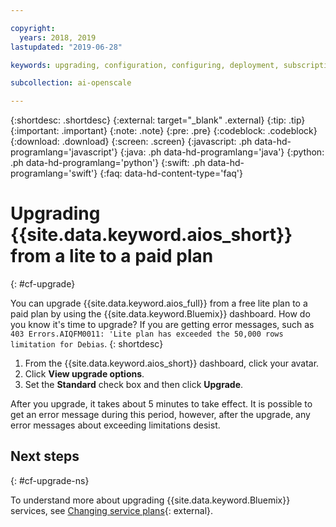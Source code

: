 ```yaml
---

copyright:
  years: 2018, 2019
lastupdated: "2019-06-28"

keywords: upgrading, configuration, configuring, deployment, subscription, service plans, plans

subcollection: ai-openscale

---
```


{:shortdesc: .shortdesc}
{:external: target="_blank" .external}
{:tip: .tip}
{:important: .important}
{:note: .note}
{:pre: .pre}
{:codeblock: .codeblock}
{:download: .download}
{:screen: .screen}
{:javascript: .ph data-hd-programlang='javascript'}
{:java: .ph data-hd-programlang='java'}
{:python: .ph data-hd-programlang='python'}
{:swift: .ph data-hd-programlang='swift'}
{:faq: data-hd-content-type='faq'}

# Upgrading {{site.data.keyword.aios_short}} from a lite to a paid plan
{: #cf-upgrade}

You can upgrade {{site.data.keyword.aios_full}} from a free lite plan to a paid plan by using the {{site.data.keyword.Bluemix}} dashboard. How do you know it's time to upgrade? If you are getting error messages, such as `403 Errors.AIQFM0011: 'Lite plan has exceeded the 50,000 rows limitation for Debias`.
{: shortdesc}

1. From the {{site.data.keyword.aios_short}} dashboard, click your avatar.
2. Click **View upgrade options**.
4. Set the **Standard** check box and then click **Upgrade**.

After you upgrade, it takes about 5 minutes to take effect. It is possible to get an error message during this period, however, after the upgrade, any error messages about exceeding limitations desist.

## Next steps
{: #cf-upgrade-ns}

To understand more about upgrading {{site.data.keyword.Bluemix}} services, see [Changing service plans](/docs/resources?topic=resources-changing){: external}.